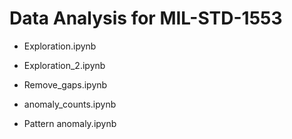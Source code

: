# Data Analysis for MIL-STD-1553

- Exploration.ipynb

- Exploration_2.ipynb

- Remove_gaps.ipynb

- anomaly_counts.ipynb

- Pattern anomaly.ipynb

